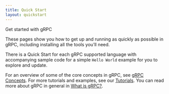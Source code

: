 ```yaml
---
title: Quick Start
layout: quickstart
---
```

<p class="lead">
Get started with gRPC
</p>

<div id="toc" class="toc mobile-toc"></div>

These pages show you how to get up and running as quickly as possible in gRPC,
including installing all the tools you’ll need.

There is a Quick Start for each gRPC supported language with accompanying sample
code for a simple ```Hello World``` example for you to explore and update.

For an overview of some of the core concepts in gRPC, see [gRPC Concepts](/docs/guides/concepts.html).
For more tutorials and examples, see our [Tutorials](/docs/tutorials). 
You can read more about gRPC in general in [What is gRPC?](/docs/guides). 
